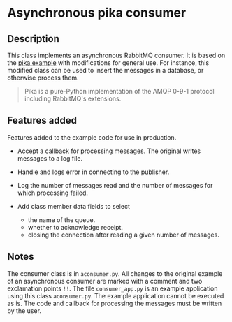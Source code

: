 # Asynchronous pika consumer

## Description

This class implements an asynchronous RabbitMQ consumer. It is based on the
[pika example](https://pika.readthedocs.io/en/0.11.2/examples/asynchronous_consumer_example.html) with
modifications for general use.
For instance, this modified class can be used to insert the messages in a database, or otherwise process them.

> Pika is a pure-Python implementation of the AMQP 0-9-1 protocol including RabbitMQ's extensions.

## Features added

Features added to the example code for use in production.

* Accept a callback for processing messages. The original writes messages to a log file.

* Handle and logs error in connecting to the publisher.

* Log the number of messages read and the number of messages for which processing failed.

* Add class member data fields to select
  * the name of the queue.
  * whether to acknowledge receipt.
  * closing the connection after reading a given number of messages.

## Notes

The consumer class is in `aconsumer.py`. All changes to the original
example of an asynchronous consumer are marked with a comment and two
exclamation points `!!`. The file `consumer_app.py` is an example
application using this class `aconsumer.py`. The example application
cannot be executed as is. The code and callback for processing the
messages must be written by the user.


 <!-- LocalWords:  pika RabbitMQ AMQP RabbitMQ's aconsumer py -->
